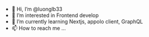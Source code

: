 - 👋 Hi, I’m @luonglb33
- 👀 I’m interested in Frontend develop
- 🌱 I’m currently learning Nextjs, appolo client, GraphQL
- 📫 How to reach me ...

<!---
luonglb33/luonglb33 is a ✨ special ✨ repository because its `README.md` (this file) appears on your GitHub profile.
You can click the Preview link to take a look at your changes.
--->
